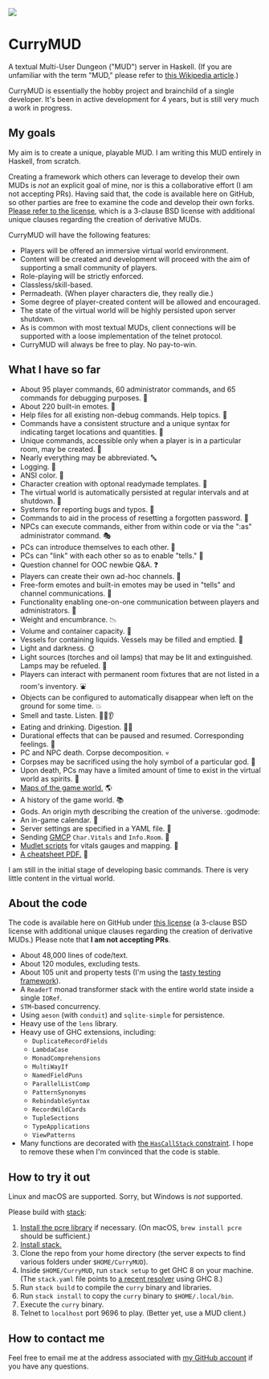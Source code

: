 <a href="http://www.detroitlabs.com/"><img src="https://img.shields.io/badge/Sponsor-Detroit%20Labs-000000.svg"/></a>

# CurryMUD

A textual Multi-User Dungeon ("MUD") server in Haskell. (If you are unfamiliar with the term "MUD," please refer to [this Wikipedia article](http://en.wikipedia.org/wiki/MUD).)

CurryMUD is essentially the hobby project and brainchild of a single developer. It's been in active development for 4 years, but is still very much a work in progress.

## My goals

My aim is to create a unique, playable MUD. I am writing this MUD entirely in Haskell, from scratch.

Creating a framework which others can leverage to develop their own MUDs is _not_ an explicit goal of mine, nor is this a collaborative effort (I am not accepting PRs). Having said that, the code is available here on GitHub, so other parties are free to examine the code and develop their own forks. [Please refer to the license](https://github.com/jasonstolaruk/CurryMUD/blob/master/LICENSE), which is a 3-clause BSD license with additional unique clauses regarding the creation of derivative MUDs.

CurryMUD will have the following features:

* Players will be offered an immersive virtual world environment.
* Content will be created and development will proceed with the aim of supporting a small community of players.
* Role-playing will be strictly enforced.
* Classless/skill-based.
* Permadeath. (When player characters die, they really die.)
* Some degree of player-created content will be allowed and encouraged.
* The state of the virtual world will be highly persisted upon server shutdown.
* As is common with most textual MUDs, client connections will be supported with a loose implementation of the telnet protocol.
* CurryMUD will always be free to play. No pay-to-win.

## What I have so far

* About 95 player commands, 60 administrator commands, and 65 commands for debugging purposes. :1234:
* About 220 built-in emotes. :clap:
* Help files for all existing non-debug commands. Help topics. :information_desk_person:
* Commands have a consistent structure and a unique syntax for indicating target locations and quantities. :dart:
* Unique commands, accessible only when a player is in a particular room, may be created. :house_with_garden:
* Nearly everything may be abbreviated. :abc:
* Logging. :scroll:
* ANSI color. :red_circle:
* Character creation with optonal readymade templates. :runner:
* The virtual world is automatically persisted at regular intervals and at shutdown. :floppy_disk:
* Systems for reporting bugs and typos. :bug:
* Commands to aid in the process of resetting a forgotten password. :passport_control:
* NPCs can execute commands, either from within code or via the ":as" administrator command. :performing_arts:
* PCs can introduce themselves to each other. :bow:
* PCs can "link" with each other so as to enable "tells." :link:
* Question channel for OOC newbie Q&A. :question:
* Players can create their own ad-hoc channels. :busts_in_silhouette:
* Free-form emotes and built-in emotes may be used in "tells" and channel communications. :clap:
* Functionality enabling one-on-one communication between players and administrators. :speech_balloon:
* Weight and encumbrance. :chart_with_downwards_trend:
* Volume and container capacity. :school_satchel:
* Vessels for containing liquids. Vessels may be filled and emptied. :wine_glass:
* Light and darkness. :sun_with_face:
* Light sources (torches and oil lamps) that may be lit and extinguished. Lamps may be refueled. :lantern:
* Players can interact with permanent room fixtures that are not listed in a room's inventory. :fountain:
* Objects can be configured to automatically disappear when left on the ground for some time. :boom:
* Smell and taste. Listen. :nose::tongue::ear:
* Eating and drinking. Digestion. :bread::beer:
* Durational effects that can be paused and resumed. Corresponding feelings. :dizzy:
* PC and NPC death. Corpse decomposition. :skull:
* Corpses may be sacrificed using the holy symbol of a particular god. :pray:
* Upon death, PCs may have a limited amount of time to exist in the virtual world as spirits. :angel:
* [Maps of the game world.](https://github.com/jasonstolaruk/CurryMUD/tree/master/maps) :earth_americas:
* A history of the game world. :books:
* Gods. An origin myth describing the creation of the universe. :godmode:
* An in-game calendar. :calendar:
* Server settings are specified in a YAML file. :no_bell:
* Sending [GMCP](https://www.gammon.com.au/gmcp) `Char.Vitals` and `Info.Room`. :satellite:
* [Mudlet scripts](https://github.com/jasonstolaruk/CurryMUD/tree/master/Mudlet) for vitals gauges and mapping. :scroll:
* [A cheatsheet PDF.](https://github.com/jasonstolaruk/CurryMUD/blob/master/cheatsheet/CurryMUD%20cheatsheet.pdf) :memo:

I am still in the initial stage of developing basic commands. There is very little content in the virtual world.

## About the code

The code is available here on GitHub under [this license](https://github.com/jasonstolaruk/CurryMUD/blob/master/LICENSE) (a 3-clause BSD license with additional unique clauses regarding the creation of derivative MUDs.) Please note that **I am not accepting PRs**.

* About 48,000 lines of code/text.
* About 120 modules, excluding tests.
* About 105 unit and property tests (I'm using the [tasty testing framework](https://hackage.haskell.org/package/tasty)).
* A `ReaderT` monad transformer stack with the entire world state inside a single `IORef`.
* `STM`-based concurrency.
* Using `aeson` (with `conduit`) and `sqlite-simple` for persistence.
* Heavy use of the `lens` library.
* Heavy use of GHC extensions, including:
  * `DuplicateRecordFields`
  * `LambdaCase`
  * `MonadComprehensions`
  * `MultiWayIf`
  * `NamedFieldPuns`
  * `ParallelListComp`
  * `PatternSynonyms`
  * `RebindableSyntax`
  * `RecordWildCards`
  * `TupleSections`
  * `TypeApplications`
  * `ViewPatterns`
* Many functions are decorated with [the `HasCallStack` constraint](https://www.stackage.org/haddock/lts-9.17/base-4.9.1.0/GHC-Stack.html#t:HasCallStack). I hope to remove these when I'm convinced that the code is stable.

## How to try it out

Linux and macOS are supported. Sorry, but Windows is _not_ supported.

Please build with [stack](http://docs.haskellstack.org/en/stable/README.html):
1. [Install the pcre library](http://www.pcre.org) if necessary. (On macOS, `brew install pcre` should be sufficient.)
1. [Install stack.](http://docs.haskellstack.org/en/stable/install_and_upgrade/)
1. Clone the repo from your home directory (the server expects to find various folders under `$HOME/CurryMUD`).
1. Inside `$HOME/CurryMUD`, run `stack setup` to get GHC 8 on your machine. (The `stack.yaml` file points to [a recent resolver](https://www.stackage.org/snapshots) using GHC 8.)
1. Run `stack build` to compile the `curry` binary and libraries.
1. Run `stack install` to copy the `curry` binary to `$HOME/.local/bin`.
1. Execute the `curry` binary.
1. Telnet to `localhost` port 9696 to play. (Better yet, use a MUD client.)

## How to contact me

Feel free to email me at the address associated with [my GitHub account](https://github.com/jasonstolaruk) if you have any questions.
